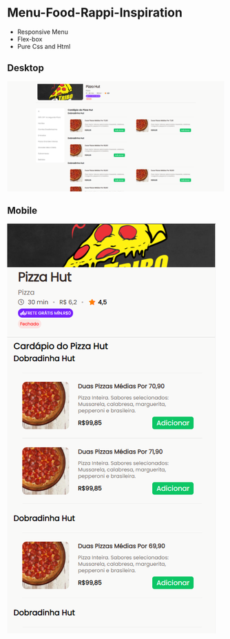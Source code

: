 # Menu-Food-Rappi-Inspiration
- Responsive Menu
- Flex-box
- Pure Css and Html

## Desktop 
![desktop](./img/captura.PNG)
## Mobile
![mobile](./img/captura2.PNG)
